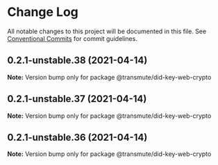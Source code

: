# Change Log

All notable changes to this project will be documented in this file.
See [Conventional Commits](https://conventionalcommits.org) for commit guidelines.

## 0.2.1-unstable.38 (2021-04-14)

**Note:** Version bump only for package @transmute/did-key-web-crypto





## 0.2.1-unstable.37 (2021-04-14)

**Note:** Version bump only for package @transmute/did-key-web-crypto





## 0.2.1-unstable.36 (2021-04-14)

**Note:** Version bump only for package @transmute/did-key-web-crypto
